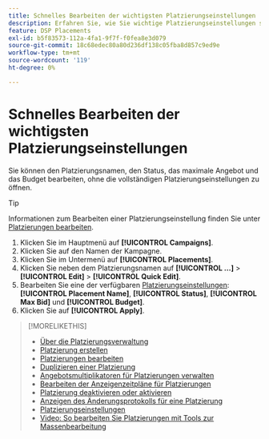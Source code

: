 ```yaml
---
title: Schnelles Bearbeiten der wichtigsten Platzierungseinstellungen
description: Erfahren Sie, wie Sie wichtige Platzierungseinstellungen schnell ändern können.
feature: DSP Placements
exl-id: b5f83573-112a-4fa1-9f7f-f0fea8e3d079
source-git-commit: 18c68edec80a80d236df138c05fba8d857c9ed9e
workflow-type: tm+mt
source-wordcount: '119'
ht-degree: 0%

---
```


# Schnelles Bearbeiten der wichtigsten Platzierungseinstellungen

<!-- Some placements don't have this option. Clarify which placement types aren't eligible -- is it PG placements, or all placements using private inventory? And anything else? -->

Sie können den Platzierungsnamen, den Status, das maximale Angebot und das Budget bearbeiten, ohne die vollständigen Platzierungseinstellungen zu öffnen.

>[!TIP]
>
> Informationen zum Bearbeiten einer Platzierungseinstellung finden Sie unter [Platzierungen bearbeiten](/help/dsp/campaign-management/placements/placement-edit.md).

1. Klicken Sie im Hauptmenü auf **[!UICONTROL Campaigns]**.
1. Klicken Sie auf den Namen der Kampagne.
1. Klicken Sie im Untermenü auf **[!UICONTROL Placements]**.
1. Klicken Sie neben dem Platzierungsnamen auf **[!UICONTROL ...]** > **[!UICONTROL Edit]** > **[!UICONTROL Quick Edit]**.
1. Bearbeiten Sie eine der verfügbaren [Platzierungseinstellungen](placement-settings.md): **[!UICONTROL Placement Name]**, **[!UICONTROL Status]**, **[!UICONTROL Max Bid]** und **[!UICONTROL Budget]**.
1. Klicken Sie auf **[!UICONTROL Apply]**.

>[!MORELIKETHIS]
>
>* [Über die Platzierungsverwaltung](placement-about.md)
>* [Platzierung erstellen](placement-create.md)
>* [Platzierungen bearbeiten](placement-edit.md)
>* [Duplizieren einer Platzierung](placement-duplicate.md)
>* [Angebotsmultiplikatoren für Platzierungen verwalten](placement-manage-bid-multipliers.md)
>* [Bearbeiten der Anzeigenzeitpläne für Platzierungen](placement-edit-ad-schedule.md)
>* [Platzierung deaktivieren oder aktivieren](placement-pause-activate.md)
>* [Anzeigen des Änderungsprotokolls für eine Platzierung](placement-change-log.md)
>* [Platzierungseinstellungen](placement-settings.md)
>* [Video: So bearbeiten Sie Platzierungen mit Tools zur Massenbearbeitung](https://experienceleague.adobe.com/docs/advertising-learn/tutorials/dsp/bulk-edit-placement-tools.html?lang=de)
